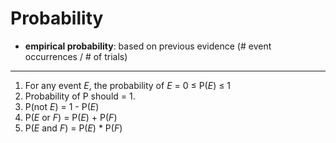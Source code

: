 # Probability

* **empirical probability**: based on previous evidence (# event occurrences / # of trials)

---

1. For any event _E_, the probability of _E_ = 0 ≤ P(_E_) ≤ 1
2. Probability of P should = 1.
3. P(not _E_) = 1 - P(_E_)
4. P(_E_ or _F_) = P(_E_) + P(_F_)
5. P(_E_ and _F_) = P(_E_) * P(_F_)